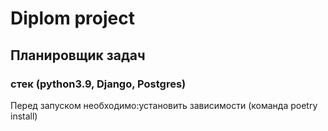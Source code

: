 # Diplom project
## Планировщик задач
### стек (python3.9, Django, Postgres)

Перед запуском необходимо:установить зависимости (команда poetry install)


